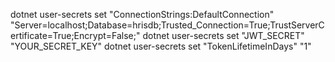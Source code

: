 dotnet user-secrets set "ConnectionStrings:DefaultConnection" "Server=localhost;Database=hrisdb;Trusted_Connection=True;TrustServerCertificate=True;Encrypt=False;"
dotnet user-secrets set "JWT_SECRET" "YOUR_SECRET_KEY"
dotnet user-secrets set "TokenLifetimeInDays" "1"
